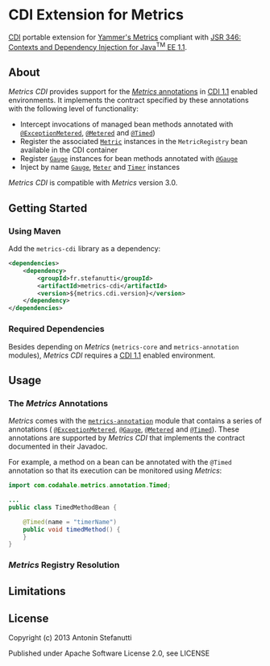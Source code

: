CDI Extension for Metrics
===========

[CDI](http://www.cdi-spec.org/) portable extension for [Yammer's Metrics](http://metrics.codahale.com/) compliant
with [JSR 346: Contexts and Dependency Injection for Java<sup>TM</sup> EE 1.1](http://jcp.org/en/jsr/detail?id=346).

## About

_Metrics CDI_ provides support for the [_Metrics_ annotations](https://github.com/codahale/metrics/tree/master/metrics-annotation)
in [CDI 1.1](http://jcp.org/en/jsr/detail?id=346) enabled environments.
It implements the contract specified by these annotations with the following level of functionality:
+ Intercept invocations of managed bean methods annotated with
  [`@ExceptionMetered`](http://maginatics.github.io/metrics/apidocs/com/codahale/metrics/annotation/ExceptionMetered.html),
  [`@Metered`](http://maginatics.github.io/metrics/apidocs/com/codahale/metrics/annotation/Gauge.html) and
  [`@Timed`](http://maginatics.github.io/metrics/apidocs/com/codahale/metrics/annotation/Timed.html))
+ Register the associated [`Metric`](http://maginatics.github.io/metrics/apidocs/com/codahale/metrics/Metric.html) instances
  in the `MetricRegistry` bean available in the CDI container
+ Register [`Gauge`](http://maginatics.github.io/metrics/apidocs/com/codahale/metrics/Gauge.html) instances
  for bean methods annotated with [`@Gauge`](http://maginatics.github.io/metrics/apidocs/com/codahale/metrics/annotation/Gauge.html)
+ Inject by name [`Gauge`](http://maginatics.github.io/metrics/apidocs/com/codahale/metrics/Gauge.html),
  [`Meter`](http://maginatics.github.io/metrics/apidocs/com/codahale/metrics/Meter.html) and
  [`Timer`](http://maginatics.github.io/metrics/apidocs/com/codahale/metrics/Timer.html) instances

_Metrics CDI_ is compatible with _Metrics_ version 3.0.

## Getting Started

### Using Maven

Add the `metrics-cdi` library as a dependency:
```xml
<dependencies>
    <dependency>
        <groupId>fr.stefanutti</groupId>
        <artifactId>metrics-cdi</artifactId>
        <version>${metrics.cdi.version}</version>
    </dependency>
</dependencies>
```

### Required Dependencies

Besides depending on _Metrics_ (`metrics-core` and `metrics-annotation` modules), _Metrics CDI_ requires
a [CDI 1.1](http://jcp.org/en/jsr/detail?id=346) enabled environment.

## Usage

### The _Metrics_ Annotations

_Metrics_ comes with the [`metrics-annotation`](https://github.com/codahale/metrics/tree/master/metrics-annotation)
module that contains a series of annotations (
[`@ExceptionMetered`](http://maginatics.github.io/metrics/apidocs/com/codahale/metrics/annotation/ExceptionMetered.html),
[`@Gauge`](http://maginatics.github.io/metrics/apidocs/com/codahale/metrics/annotation/Gauge.html),
[`@Metered`](http://maginatics.github.io/metrics/apidocs/com/codahale/metrics/annotation/Gauge.html) and
[`@Timed`](http://maginatics.github.io/metrics/apidocs/com/codahale/metrics/annotation/Timed.html)).
These annotations are supported by _Metrics CDI_ that implements the contract documented in their Javadoc.

For example, a method on a bean can be annotated with the `@Timed` annotation so that its execution can be monitored using _Metrics_:
```java
import com.codahale.metrics.annotation.Timed;

...
public class TimedMethodBean {

    @Timed(name = "timerName")
    public void timedMethod() {
    }
}
```

### _Metrics_ Registry Resolution

## Limitations

License
-------

Copyright (c) 2013 Antonin Stefanutti

Published under Apache Software License 2.0, see LICENSE